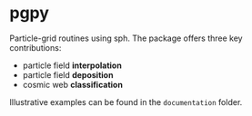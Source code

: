 # pgpy
 Particle-grid routines using sph. The package offers three key contributions: 
 - particle field __interpolation__
 - particle field __deposition__
 - cosmic web __classification__

 Illustrative examples can be found in the `documentation` folder.
